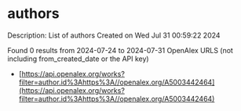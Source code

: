 # authors
Description: List of authors
Created on Wed Jul 31 00:59:22 2024

Found 0 results from 2024-07-24 to 2024-07-31
OpenAlex URLS (not including from_created_date or the API key)
- [https://api.openalex.org/works?filter=author.id%3Ahttps%3A//openalex.org/A5003442464](https://api.openalex.org/works?filter=author.id%3Ahttps%3A//openalex.org/A5003442464)

